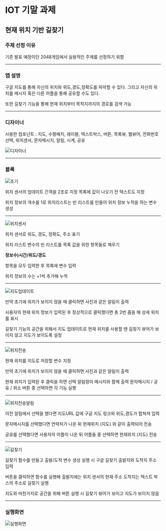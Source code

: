 # IOT 기말 과제
## 현재 위치 기반 길찾기
### 주제 선정 이유
기존 발표 예정이던 2048게임에서 실용적인 주제를 선정하기 위함

---
### 앱 설명
구글 지도를 통해 자신의 위치와 위도,경도,정확도를 파악할 수 있다. 그리고 자신의 위치를 메시지 혹은 다른 어플을 통해 공유할 수도 있다.

또한 길찾기 기능을 통해 현재 위치부터 목적지까지의 경로를 검색 가능

---
### 디자이너
사용한 컴포넌트 : 지도, 수평배치, 레이블, 텍스트박스, 버튼, 목록뷰, 웹뷰어, 전화번호선택, 위치센서, 문자메시지, 알림, 시계, 공유

![디자이너](https://github.com/Lambet12/MyLocation/blob/main/%EB%94%94%EC%9E%90%EC%9D%B4%EB%84%88.jpg)

---
### 블록
![초기](https://github.com/Lambet12/MyLocation/blob/main/%EC%B4%88%EA%B8%B0%20%EC%86%8D%EC%84%B1%20%EB%B8%94%EB%A1%9D.png)

위치 센서의 업데이트 간격을 2초로 지정
목록에 값이 나오기 전 텍스트도 지정

위치 정보의 개수를 1로
위치리스트는 빈 리스트를 만들어 
위치 정보 누적을 하는 변수 생성

---
![위치센서](https://github.com/Lambet12/MyLocation/blob/main/%EC%9C%84%EC%B9%98%EC%84%BC%EC%84%9C%20%EB%B8%94%EB%A1%9D.png)

위치 센서로 위도, 경도, 정확도, 주소 표기

위치 리스트 변수의 빈 리스트를
목록 값을 위한 항목들로 채우기

**정보수)시간/위도/경도**

항목을 모두 입력한 후 목록에 변수 입력

위치 정보의 수는 +1씩 추가해 누적

---
![지도업데이트](https://github.com/Lambet12/MyLocation/blob/main/%EB%B2%84%ED%8A%BC%20%EC%A7%80%EB%8F%84%EC%97%85%EB%8D%B0%EC%9D%B4%ED%8A%B8%20%EB%B8%94%EB%A1%9D.png)

만약 초기에 위치가 보이지 않을 때
클릭하면 사진과 같은 알림이 출력

사용자의 현재 위치 정보가 입력된 후
정상적으로 클릭했다면 총 2번 줌을 해
상세 위치를 표시

길찾기 기능의 공간을 위해서
지도 업데이트로 현재 위치를 사용할 땐
길찾기 뷰어가 보이지 않고
지도가 보이도록 설정

---
![위치전송](https://github.com/Lambet12/MyLocation/blob/main/%EB%B2%84%ED%8A%BC%20%EC%9C%84%EC%B9%98%EC%A0%84%EC%86%A1%20%EB%B8%94%EB%A1%9D.png)

현재 위치를 지도로 저장할 변수 지정

만약 초기에 위치가 보이지 않을 때
클릭하면 사진과 같은 알림이 출력

현재 위치가 입력된 후 클릭을 하면
선택 알림창이 메시지와 함께 출력
문자메시지 / 공유 / 취소 버튼 중
선택하면 각 기능 실행

---
![위치전송알림](https://github.com/Lambet12/MyLocation/blob/main/%EB%B2%84%ED%8A%BC%20%EC%9C%84%EC%B9%98%EC%A0%84%EC%86%A1%20%EB%B8%94%EB%A1%9D.png)

이전 알림에서 선택을 했다면 지도URL 값에
구글 지도 링크와 위도,경도가 합쳐져 입력

문자메시지를 선택했다면 연락처가 나온 뒤
현재위치 (지도) 와 같이 출력되어 전송

공유를 선택했다면 사용자의 어플이 나온 뒤
어플들 중 선택하면 현재위치 (지도) 전송

---
![길찾기](https://github.com/Lambet12/MyLocation/blob/main/%EA%B8%B8%EC%B0%BE%EA%B8%B0%20%EB%B8%94%EB%A1%9D.png)

길찾기 함수를 만들고 출발/도착 변수 생성
실행 시 구글 길찾기 출발지와 도착지 주소 입력


버튼을 클릭하면 함수를 실행해
출발지에는 위치 센서의 현재 주소
도착지는 텍스트 박스의 주소로 길찾기 실행

지도와 마찬가지로 공간을 위해 버튼 실행 시
길찾기 뷰어가 보이고 지도가 보이지 않음

---
### 실행화면
![실행화면](https://github.com/Lambet12/MyLocation/blob/main/%EC%8B%A4%ED%96%89%ED%99%94%EB%A9%B4.png)
